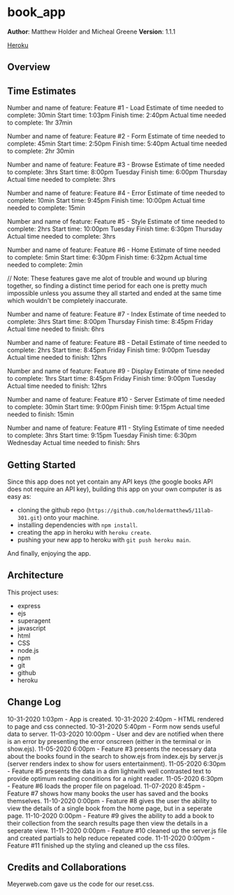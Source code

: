# book_app

**Author**: Matthew Holder and Micheal Greene
**Version**: 1.1.1

[Heroku](https://chilling-demon-89085.herokuapp.com/?)

## Overview

## Time Estimates

Number and name of feature: Feature #1 - Load
Estimate of time needed to complete: 30min
Start time: 1:03pm
Finish time: 2:40pm
Actual time needed to complete: 1hr 37min

Number and name of feature: Feature #2 - Form
Estimate of time needed to complete: 45min
Start time: 2:50pm
Finish time: 5:40pm
Actual time needed to complete: 2hr 30min

Number and name of feature: Feature #3 - Browse
Estimate of time needed to complete: 3hrs
Start time: 8:00pm Tuesday
Finish time: 6:00pm Thursday
Actual time needed to complete: 3hrs

Number and name of feature: Feature #4 - Error
Estimate of time needed to complete: 10min
Start time: 9:45pm
Finish time: 10:00pm
Actual time needed to complete: 15min

Number and name of feature: Feature #5 - Style
Estimate of time needed to complete: 2hrs
Start time: 10:00pm Tuesday
Finish time: 6:30pm Thursday
Actual time needed to complete: 3hrs

Number and name of feature: Feature #6 - Home
Estimate of time needed to complete: 5min
Start time: 6:30pm
Finish time: 6:32pm
Actual time needed to complete: 2min

// Note: These features gave me alot of trouble and wound up bluring together, so finding a distinct time period for each one is pretty much impossible unless you assume they all started and ended at the same time which wouldn't be completely inaccurate.

Number and name of feature: Feature #7 - Index
Estimate of time needed to complete: 3hrs
Start time: 8:00pm Thursday
Finish time: 8:45pm Friday
Actual time needed to finish: 6hrs

Number and name of feature: Feature #8 - Detail
Estimate of time needed to complete: 2hrs
Start time: 8:45pm Friday
Finish time: 9:00pm Tuesday
Actual time needed to finish: 12hrs

Number and name of feature: Feature #9 - Display
Estimate of time needed to complete: 1hrs
Start time: 8:45pm Friday
Finish time: 9:00pm Tuesday
Actual time needed to finish: 12hrs

Number and name of feature: Feature #10 - Server
Estimate of time needed to complete: 30min
Start time: 9:00pm
Finish time: 9:15pm
Actual time needed to finish: 15min

Number and name of feature: Feature #11 - Styling
Estimate of time needed to complete: 3hrs
Start time: 9:15pm Tuesday
Finish time: 6:30pm Wednesday
Actual time needed to finish: 5hrs

## Getting Started

Since this app does not yet contain any API keys (the google books API does not require an API key), building this app on your own computer is as easy as:
- cloning the github repo (`https://github.com/holdermatthew5/11lab-301.git`) onto your machine.
- installing dependencies with `npm install`.
- creating the app in heroku with `heroku create`.
- pushing your new app to heroku with `git push heroku main`.

And finally, enjoying the app.

## Architecture

This project uses:
- express
- ejs
- superagent
- javascript
- html
- CSS
- node.js
- npm
- git
- github
- heroku

## Change Log

10-31-2020 1:03pm - App is created.
10-31-2020 2:40pm - HTML rendered to page and css connected.
10-31-2020 5:40pm - Form now sends useful data to server.
11-03-2020 10:00pm - User and dev are notified when there is an error by presenting the error onscreen (either in the terminal or in show.ejs).
11-05-2020 6:00pm - Feature #3 presents the necessary data about the books found in the search to show.ejs from index.ejs by server.js (server renders index to show for users entertainment).
11-05-2020 6:30pm - Feature #5 presents the data in a dim lightwith well contrasted text to provide optimum reading conditions for a night reader.
11-05-2020 6:30pm - Feature #6 loads the proper file on pageload.
11-07-2020 8:45pm - Feature #7 shows how many books the user has saved and the books themselves.
11-10-2020 0:00pm - Feature #8 gives the user the ability to view the details of a single book from the home page, but in a seperate page.
11-10-2020 0:00pm - Feature #9 gives the ability to add a book to their collection from the search results page then view the details in a seperate view.
11-11-2020 0:00pm - Feature #10 cleaned up the server.js file and created partials to help reduce repeated code.
11-11-2020 0:00pm - Feature #11 finished up the styling and cleaned up the css files.

## Credits and Collaborations

Meyerweb.com gave us the code for our reset.css.
